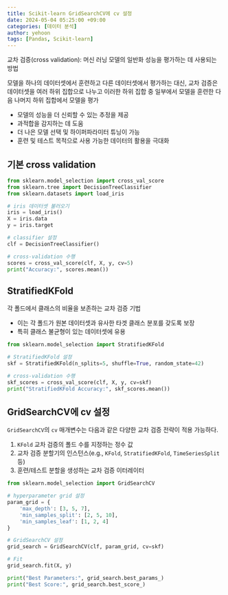 ```yaml
---
title: Scikit-learn GridSearchCV에 cv 설정
date: 2024-05-04 05:25:00 +09:00
categories: [데이터 분석]
author: yehoon
tags: [Pandas, Scikit-learn]
---
```


교차 검증(cross validation): 머신 러닝 모델의 일반화 성능을 평가하는 데 사용되는 방법  

모델을 하나의 데이터셋에서 훈련하고 다른 데이터셋에서 평가하는 대신, 교차 검증은 데이터셋을 여러 하위 집합으로 나누고 이러한 하위 집합 중 일부에서 모델을 훈련한 다음 나머지 하위 집합에서 모델을 평가

- 모델의 성능을 더 신뢰할 수 있는 추정을 제공
-  과적합을 감지하는 데 도움
-  더 나은 모델 선택 및 하이퍼파라미터 튜닝이 가능
-   훈련 및 테스트 목적으로 사용 가능한 데이터의 활용을 극대화


## 기본 cross validation 
```python 
from sklearn.model_selection import cross_val_score
from sklearn.tree import DecisionTreeClassifier
from sklearn.datasets import load_iris

# iris 데이터셋 불러오기
iris = load_iris()
X = iris.data
y = iris.target

# classifier 설정
clf = DecisionTreeClassifier()

# cross-validation 수행
scores = cross_val_score(clf, X, y, cv=5)  
print("Accuracy:", scores.mean())
```

## StratifiedKFold
각 폴드에서 클래스의 비율을 보존하는 교차 검증 기법
 - 이는 각 폴드가 원본 데이터셋과 유사한 타겟 클래스 분포를 갖도록 보장
 - 특히 클래스 불균형이 있는 데이터셋에 유용

```python 
from sklearn.model_selection import StratifiedKFold

# StratifiedKFold 설정
skf = StratifiedKFold(n_splits=5, shuffle=True, random_state=42)

# cross-validation 수행
skf_scores = cross_val_score(clf, X, y, cv=skf)
print("StratifiedKFold Accuracy:", skf_scores.mean())

```

## GridSearchCV에 cv 설정
`GridSearchCV`의 `cv` 매개변수는 다음과 같은 다양한 교차 검증 전략이 적용 가능하다.

1. `KFold` 교차 검증의 폴드 수를 지정하는 정수 값
2. 교차 검증 분할기의 인스턴스(e.g., `KFold`, `StratifiedKFold`, `TimeSeriesSplit` 등)
3. 훈련/테스트 분할을 생성하는 교차 검증 이터레이터

```python 
from sklearn.model_selection import GridSearchCV

# hyperparameter grid 설정
param_grid = {
    'max_depth': [3, 5, 7],
    'min_samples_split': [2, 5, 10],
    'min_samples_leaf': [1, 2, 4]
}

# GridSearchCV 설정
grid_search = GridSearchCV(clf, param_grid, cv=skf)

# Fit
grid_search.fit(X, y)

print("Best Parameters:", grid_search.best_params_)
print("Best Score:", grid_search.best_score_)
```
